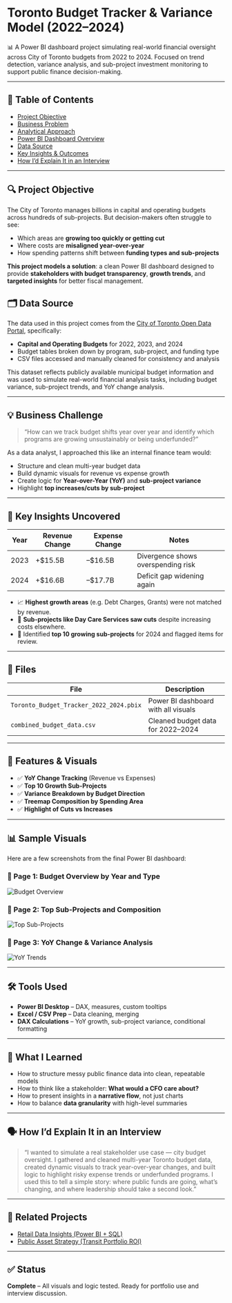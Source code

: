 # Toronto Budget Tracker & Variance Model (2022–2024)

📊 A Power BI dashboard project simulating real-world financial oversight across City of Toronto budgets from 2022 to 2024. Focused on trend detection, variance analysis, and sub-project investment monitoring to support public finance decision-making.

---
## 📑 Table of Contents

- [Project Objective](#project-objective)
- [Business Problem](#business-problem)
- [Analytical Approach](#analytical-approach)
- [Power BI Dashboard Overview](#power-bi-dashboard-overview)
- [Data Source](#data-source)
- [Key Insights & Outcomes](#key-insights--outcomes)
- [How I’d Explain It in an Interview](#how-id-explain-it-in-an-interview)
---

## 🔍 Project Objective

The City of Toronto manages billions in capital and operating budgets across hundreds of sub-projects. But decision-makers often struggle to see:

- Which areas are **growing too quickly or getting cut**
- Where costs are **misaligned year-over-year**
- How spending patterns shift between **funding types and sub-projects**

**This project models a solution**: a clean Power BI dashboard designed to provide **stakeholders with budget transparency**, **growth trends**, and **targeted insights** for better fiscal management.

## 🗂 Data Source

The data used in this project comes from the [City of Toronto Open Data Portal](https://open.toronto.ca/), specifically:

- **Capital and Operating Budgets** for 2022, 2023, and 2024
- Budget tables broken down by program, sub-project, and funding type
- CSV files accessed and manually cleaned for consistency and analysis

This dataset reflects publicly available municipal budget information and was used to simulate real-world financial analysis tasks, including budget variance, sub-project trends, and YoY change analysis.

---

## 💡 Business Challenge

> “How can we track budget shifts year over year and identify which programs are growing unsustainably or being underfunded?”

As a data analyst, I approached this like an internal finance team would:
- Structure and clean multi-year budget data
- Build dynamic visuals for revenue vs expense growth
- Create logic for **Year-over-Year (YoY)** and **sub-project variance**
- Highlight **top increases/cuts by sub-project**

---

## 🧠 Key Insights Uncovered

| Year | Revenue Change | Expense Change | Notes |
|------|----------------|----------------|-------|
| 2023 | +$15.5B        | –$16.5B        | Divergence shows overspending risk |
| 2024 | +$16.6B        | –$17.7B        | Deficit gap widening again |

- 📈 **Highest growth areas** (e.g. Debt Charges, Grants) were not matched by revenue.
- 🔻 **Sub-projects like Day Care Services saw cuts** despite increasing costs elsewhere.
- 🧭 Identified **top 10 growing sub-projects** for 2024 and flagged items for review.

---

## 📁 Files

| File | Description |
|------|-------------|
| `Toronto_Budget_Tracker_2022_2024.pbix` | Power BI dashboard with all visuals |
| `combined_budget_data.csv` | Cleaned budget data for 2022–2024 |

---

## 📌 Features & Visuals

- ✅ **YoY Change Tracking** (Revenue vs Expenses)
- ✅ **Top 10 Growth Sub-Projects**
- ✅ **Variance Breakdown by Budget Direction**
- ✅ **Treemap Composition by Spending Area**
- ✅ **Highlight of Cuts vs Increases**

---
## 📊 Sample Visuals

Here are a few screenshots from the final Power BI dashboard:

### 🔹 Page 1: Budget Overview by Year and Type
![Budget Overview](images/page1-overview.png)

### 🔹 Page 2: Top Sub-Projects and Composition
![Top Sub-Projects](images/page2-subprojects.png)

### 🔹 Page 3: YoY Change & Variance Analysis
![YoY Trends](images/page3-yoy-trend.png)

---

## 🛠 Tools Used

- **Power BI Desktop** – DAX, measures, custom tooltips
- **Excel / CSV Prep** – Data cleaning, merging
- **DAX Calculations** – YoY growth, sub-project variance, conditional formatting

---

## 🧠 What I Learned

- How to structure messy public finance data into clean, repeatable models
- How to think like a stakeholder: **What would a CFO care about?**
- How to present insights in a **narrative flow**, not just charts
- How to balance **data granularity** with high-level summaries

---

## 🗣 How I’d Explain It in an Interview

> “I wanted to simulate a real stakeholder use case — city budget oversight. I gathered and cleaned multi-year Toronto budget data, created dynamic visuals to track year-over-year changes, and built logic to highlight risky expense trends or underfunded programs. I used this to tell a simple story: where public funds are going, what’s changing, and where leadership should take a second look.”

---

## 🔗 Related Projects

- [Retail Data Insights (Power BI + SQL)](https://github.com/jxm-analytics/retail-data-insights-sql-powerbi)
- [Public Asset Strategy (Transit Portfolio ROI)](https://github.com/jxm-analytics/metrolinx-asset-strategy-case)

---

## ✅ Status

**Complete** – All visuals and logic tested. Ready for portfolio use and interview discussion.
